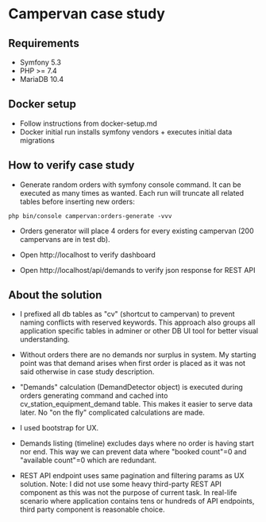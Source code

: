 # Campervan case study

## Requirements
* Symfony 5.3
* PHP >= 7.4
* MariaDB 10.4

## Docker setup

* Follow instructions from docker-setup.md
* Docker initial run installs symfony vendors + executes initial data migrations

## How to verify case study

* Generate random orders with symfony console command. It can be executed as many times as wanted.
  Each run will truncate all related tables before inserting new orders:
```
php bin/console campervan:orders-generate -vvv
```

* Orders generator will place 4 orders for every existing campervan (200 campervans are in test db).

* Open http://localhost to verify dashboard
* Open http://localhost/api/demands to verify json response for REST API

## About the solution

* I prefixed all db tables as "cv" (shortcut to campervan) to prevent naming conflicts with reserved keywords.
This approach also groups all application specific tables in adminer or other DB UI tool for better visual understanding.

* Without orders there are no demands nor surplus in system.
  My starting point was that demand arises when first order is placed
  as it was not said otherwise in case study description.

* "Demands" calculation (DemandDetector object) is executed during orders generating command and cached into cv_station_equipment_demand table.
This makes it easier to serve data later. No "on the fly" complicated calculations are made. 

* I used bootstrap for UX.

* Demands listing (timeline) excludes days where no order is having start nor end.
This way we can prevent data where "booked count"=0 and "available count"=0 which are redundant.

* REST API endpoint uses same pagination and filtering params as UX solution. Note:
  I did not use some heavy third-party REST API component as this was not the purpose of current task.
  In real-life scenario where application contains tens or hundreds of API endpoints, third party component is reasonable choice.